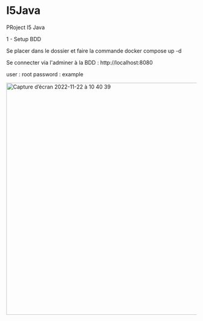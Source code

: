 # I5Java
PRoject I5 Java

1 - Setup BDD

Se placer dans le dossier et faire la commande docker compose up -d

Se connecter via l'adminer à la BDD : http://localhost:8080

user : root 
password : example

<img width="613" alt="Capture d’écran 2022-11-22 à 10 40 39" src="https://user-images.githubusercontent.com/83949838/203280063-a0596b67-f60d-4f23-a22b-6c7e27b9c6b4.png">


